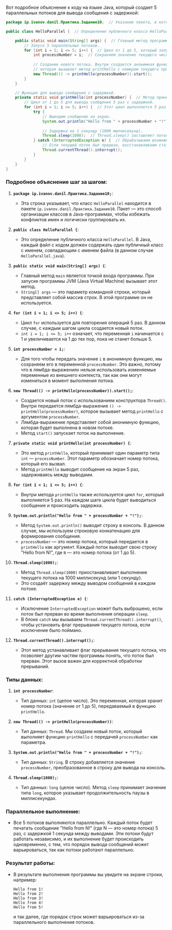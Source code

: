 Вот подробное объяснение к коду на языке Java, который создает 5 параллельных потоков для вывода сообщения с задержкой:

```java
package ip.ivanov.danil.Практика.Задание10;  // Указание пакета, в котором находится данный класс.

public class HelloParallel {  // Определение публичного класса HelloParallel.

    public static void main(String[] args) {  // Главный метод программы, точка входа.
        // Запуск 5 параллельных потоков.
        for (int i = 1; i <= 5; i++) {  // Цикл от 1 до 5, который запускает 5 потоков.
            int processNumber = i;  // Сохраняем значение текущего числа i в переменной processNumber.
            
            // Создание нового потока. Внутри создается анонимная функция (лямбда-выражение),
            // которая вызывает метод printHello с номером текущего процесса.
            new Thread(() -> printHello(processNumber)).start();
        }
    }

    // Функция для вывода сообщения с задержкой.
    private static void printHello(int processNumber) {  // Метод принимает целочисленный параметр processNumber.
        // Цикл от 1 до 5 для вывода сообщения 5 раз с задержкой.
        for (int i = 1; i <= 5; i++) {  // Этот цикл выполняется 5 раз для каждого потока.
            try {
                // Выводим сообщение на экран.
                System.out.println("Hello from " + processNumber + "!");  // Печатаем строку, где processNumber — номер потока.
                
                // Задержка на 1 секунду (1000 миллисекунд).
                Thread.sleep(1000);  // Thread.sleep() заставляет поток "уснуть" на указанное количество миллисекунд.
            } catch (InterruptedException e) {  // Обрабатываем возможное исключение InterruptedException.
                // Если текущий поток был прерван, восстанавливаем статус прерывания.
                Thread.currentThread().interrupt();  
            }
        }
    }
}
```

### Подробное объяснение шаг за шагом:

1. **`package ip.ivanov.danil.Практика.Задание10;`**:
    - Эта строка указывает, что класс `HelloParallel` находится в пакете `ip.ivanov.danil.Практика.Задание10`. Пакет — это способ организации классов в Java-программах, чтобы избежать конфликтов имен и логически группировать их.

2. **`public class HelloParallel {`**:
    - Это определение публичного класса `HelloParallel`. В Java, каждый файл с кодом должен содержать один публичный класс с именем, совпадающим с именем файла (в данном случае `HelloParallel.java`).

3. **`public static void main(String[] args) {`**:
    - Главный метод `main` является точкой входа программы. При запуске программы JVM (Java Virtual Machine) вызывает этот метод.
    - `String[] args` — это параметр командной строки, который представляет собой массив строк. В этой программе он не используется.

4. **`for (int i = 1; i <= 5; i++) {`**:
    - Цикл `for` используется для повторения операций 5 раз. В данном случае, с каждым шагом цикла создается новый поток.
    - `int i = 1; i <= 5; i++` означает, что переменная `i` начинается с 1 и увеличивается на 1 до тех пор, пока не станет больше 5.

5. **`int processNumber = i;`**:
    - Для того чтобы передать значение `i` в анонимную функцию, мы сохраняем его в переменной `processNumber`. Это важно, потому что в лямбда-выражениях нельзя использовать изменяемые переменные из внешнего контекста, так как они могут измениться в момент выполнения потока.

6. **`new Thread(() -> printHello(processNumber)).start();`**:
    - Создается новый поток с использованием конструктора `Thread()`. Внутри передается лямбда-выражение `() -> printHello(processNumber)`, которое вызывает метод `printHello` с аргументом `processNumber`.
    - Лямбда-выражение представляет собой анонимную функцию, которая будет выполнена в новом потоке.
    - Метод `start()` запускает поток на выполнение.

7. **`private static void printHello(int processNumber) {`**:
    - Это метод `printHello`, который принимает один параметр типа `int` — `processNumber`. Этот параметр обозначает номер потока, который его вызвал.
    - Метод `printHello` выводит сообщение на экран 5 раз, задерживаясь между выводами.

8. **`for (int i = 1; i <= 5; i++) {`**:
    - Внутри метода `printHello` также используется цикл `for`, который выполняется 5 раз. На каждом шаге цикла будет выводиться сообщение и происходить задержка.

9. **`System.out.println("Hello from " + processNumber + "!");`**:
    - Метод `System.out.println()` выводит строку в консоль. В данном случае, мы используем строковую конкатенацию для формирования сообщения.
    - `processNumber` — это номер потока, который передается в `printHello` как аргумент. Каждый поток выводит свою строку "Hello from N!", где `N` — это номер потока (от 1 до 5).

10. **`Thread.sleep(1000);`**:
    - Метод `Thread.sleep(1000)` приостанавливает выполнение текущего потока на 1000 миллисекунд (или 1 секунду).
    - Это создаёт задержку между выводом сообщений в каждом потоке.

11. **`catch (InterruptedException e) {`**:
    - Исключение `InterruptedException` может быть выброшено, если поток был прерван во время выполнения операции `sleep`.
    - В блоке `catch` мы вызываем `Thread.currentThread().interrupt()`, чтобы установить флаг прерывания текущего потока, если исключение было поймано.

12. **`Thread.currentThread().interrupt();`**:
    - Этот метод устанавливает флаг прерывания текущего потока, что позволяет другим частям программы понять, что поток был прерван. Этот вызов важен для корректной обработки прерываний.

### Типы данных:

1. **`int processNumber`**:
    - Тип данных: `int` (целое число). Это переменная, которая хранит номер потока (значение от 1 до 5), передаваемый в функцию `printHello`.

2. **`new Thread(() -> printHello(processNumber))`**:
    - Тип данных: `Thread`. Мы создаем новый поток, который выполняет функцию `printHello` с передачей `processNumber` как параметра.

3. **`System.out.println("Hello from " + processNumber + "!");`**:
    - Тип данных: `String`. В строку добавляется значение `processNumber`, преобразованное в строку для вывода на консоль.

4. **`Thread.sleep(1000);`**:
    - Тип данных: `long` (целое число). Метод `sleep` принимает значение типа `long`, которое указывает продолжительность паузы в миллисекундах.

### Параллельное выполнение:

- Все 5 потоков выполняются параллельно. Каждый поток будет печатать сообщение "Hello from N!" (где N — это номер потока) 5 раз, с задержкой 1 секунда между выводами. Эти потоки будут работать независимо, и их выполнение будет происходить одновременно, с тем, что порядок вывода сообщений может варьироваться, так как потоки работают параллельно.

### Результат работы:

- В результате выполнения программы вы увидите на экране строки, например:
  ```
  Hello from 1!
  Hello from 2!
  Hello from 3!
  Hello from 4!
  Hello from 5!
  ```
  и так далее, где порядок строк может варьироваться из-за параллельного выполнения потоков.